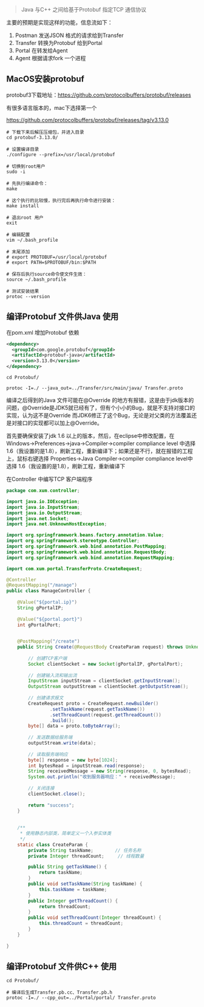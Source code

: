 >Java 与C++ 之间给基于Protobuf 指定TCP 通信协议

主要的预期是实现这样的功能，信息流如下：

1. Postman 发送JSON 格式的请求给到Transfer
2. Transfer 转换为Protobuf 给到Portal
3. Portal 在转发给Agent
4. Agent 根据请求fork 一个进程

## MacOS安装protobuf

protobuf3下载地址：https://github.com/protocolbuffers/protobuf/releases

有很多语言版本的，mac下选择第一个

https://github.com/protocolbuffers/protobuf/releases/tag/v3.13.0

```shell
# 下载下来后解压压缩包，并进入目录
cd protobuf-3.13.0/

# 设置编译目录
./configure --prefix=/usr/local/protobuf

# 切换到root用户
sudo -i

# 先执行编译命令：
make

# 这个执行的比较慢，执行完后再执行命令进行安装：
make install

# 退出root 用户
exit

# 编辑配置
vim ~/.bash_profile

# 末尾添加
# export PROTOBUF=/usr/local/protobuf 
# export PATH=$PROTOBUF/bin:$PATH

# 保存后执行source命令使文件生效：
source ~/.bash_profile

# 测试安装结果
protoc --version
```

## 编译Protobuf 文件供Java 使用

在pom.xml 增加Protobuf 依赖

```xml
<dependency>
  <groupId>com.google.protobuf</groupId>
  <artifactId>protobuf-java</artifactId>
  <version>3.13.0</version>
</dependency>
```

```shell
cd Protobuf/

protoc -I=./ --java_out=../Transfer/src/main/java/ Transfer.proto
```

编译之后得到的Java 文件可能在@Override 的地方有报错，这是由于jdk版本的问题，@Override是JDK5就已经有了，但有个小小的Bug，就是不支持对接口的实现，认为这不是Override 而JDK6修正了这个Bug，无论是对父类的方法覆盖还是对接口的实现都可以加上@Override。

首先要确保安装了jdk 1.6 以上的版本，然后，在eclipse中修改配置，在 Windows->Preferences->java->Compiler->compiler compliance level 中选择 1.6（我设置的是1.8），刷新工程，重新编译下；如果还是不行，就在报错的工程上，鼠标右键选择 Properties->Java Compiler->compiler compliance level中选择 1.6（我设置的是1.8），刷新工程，重新编译下

在Controller 中编写TCP 客户端程序

```java
package com.xum.controller;

import java.io.IOException;
import java.io.InputStream;
import java.io.OutputStream;
import java.net.Socket;
import java.net.UnknownHostException;

import org.springframework.beans.factory.annotation.Value;
import org.springframework.stereotype.Controller;
import org.springframework.web.bind.annotation.PostMapping;
import org.springframework.web.bind.annotation.RequestBody;
import org.springframework.web.bind.annotation.RequestMapping;

import com.xum.portal.TransferProto.CreateRequest;

@Controller
@RequestMapping("/manage")
public class ManageController {
    
    @Value("${portal.ip}")
    String gPortalIP;
    
    @Value("${portal.port}")
    int gPortalPort;
    

    @PostMapping("/create")
    public String Create(@RequestBody CreateParam request) throws UnknownHostException, IOException{
        
        // 创建TCP客户端
        Socket clientSocket = new Socket(gPortalIP, gPortalPort);
        
        // 创建输入流和输出流
        InputStream inputStream = clientSocket.getInputStream();
        OutputStream outputStream = clientSocket.getOutputStream();
        
        // 创建请求报文
        CreateRequest proto = CreateRequest.newBuilder()
                .setTaskName(request.getTaskName())
                .setThreadCount(request.getThreadCount())
                .build();
        byte[] data = proto.toByteArray();
        
        // 发送数据给服务端
        outputStream.write(data);
        
        // 读取服务端响应
        byte[] response = new byte[1024];
        int bytesRead = inputStream.read(response);
        String receivedMessage = new String(response, 0, bytesRead);
        System.out.println("收到服务器响应：" + receivedMessage);
        
        // 关闭连接
        clientSocket.close();
        
        return "success";
    }
    
    
    /**
     * 使用静态内部类，简单定义一个入参实体类
     */
    static class CreateParam {
        private String taskName;        // 任务名称
        private Integer threadCount;     // 线程数量

        public String getTaskName() {
            return taskName;
        }
        public void setTaskName(String taskName) {
            this.taskName = taskName;
        }
        public Integer getThreadCount() {
            return threadCount;
        }
        public void setThreadCount(Integer threadCount) {
            this.threadCount = threadCount;
        }
    }
    
}
```


## 编译Protobuf 文件供C++ 使用

```shell
cd Protobuf/

# 编译后生成Transfer.pb.cc、Transfer.pb.h
protoc -I=./ --cpp_out=../Portal/portal/ Transfer.proto
```

